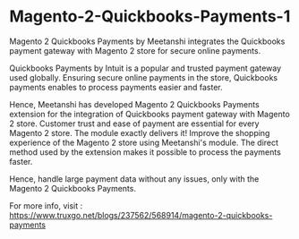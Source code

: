 # Magento-2-Quickbooks-Payments-1
Magento 2 Quickbooks Payments by Meetanshi integrates the Quickbooks payment gateway with Magento 2 store for secure online payments.  

Quickbooks Payments by Intuit is a popular and trusted payment gateway used globally. Ensuring secure online payments in the store, Quickbooks payments enables to process payments easier and faster. 

Hence, Meetanshi has developed Magento 2 Quickbooks Payments extension for the integration of Quickbooks payment gateway with Magento 2 store.  Customer trust and ease of payment are essential for every Magento 2 store. The module exactly delivers it! Improve the shopping experience of the Magento 2 store using Meetanshi's module.  The direct method used by the extension makes it possible to process the payments faster. 

Hence, handle large payment data without any issues, only with the Magento 2 Quickbooks Payments.  

For more info, visit : https://www.truxgo.net/blogs/237562/568914/magento-2-quickbooks-payments
